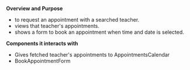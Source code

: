 **Overview and Purpose**

- to request an appointment with a searched teacher.
- views that teacher's appointments.
- shows a form to book an appointment when time and date is selected.

**Components it interacts with**

- Gives fetched teacher's appointments to AppointmentsCalendar
- BookAppointmentForm
